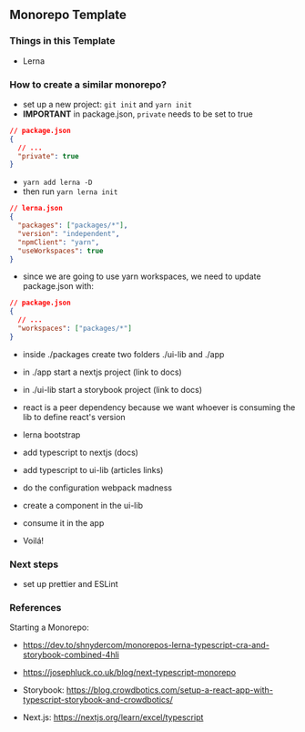 ## Monorepo Template

### Things in this Template

- Lerna

### How to create a similar monorepo?

- set up a new project: `git init` and `yarn init`
- **IMPORTANT** in package.json, `private` needs to be set to true

```json
// package.json
{
  // ...
  "private": true
}
```

- `yarn add lerna -D`
- then run `yarn lerna init`

```json
// lerna.json
{
  "packages": ["packages/*"],
  "version": "independent",
  "npmClient": "yarn",
  "useWorkspaces": true
}
```

- since we are going to use yarn workspaces, we need to update package.json with:

```json
// package.json
{
  // ...
  "workspaces": ["packages/*"]
}
```

- inside ./packages create two folders ./ui-lib and ./app

- in ./app start a nextjs project (link to docs)

- in ./ui-lib start a storybook project (link to docs)
- react is a peer dependency because we want whoever is consuming the lib to define react's version

- lerna bootstrap

- add typescript to nextjs (docs)

- add typescript to ui-lib (articles links)
- do the configuration webpack madness

- create a component in the ui-lib

- consume it in the app

- Voilá!

### Next steps

- set up prettier and ESLint

### References

Starting a Monorepo:

- https://dev.to/shnydercom/monorepos-lerna-typescript-cra-and-storybook-combined-4hli
- https://josephluck.co.uk/blog/next-typescript-monorepo

- Storybook: https://blog.crowdbotics.com/setup-a-react-app-with-typescript-storybook-and-crowdbotics/
- Next.js: https://nextjs.org/learn/excel/typescript
